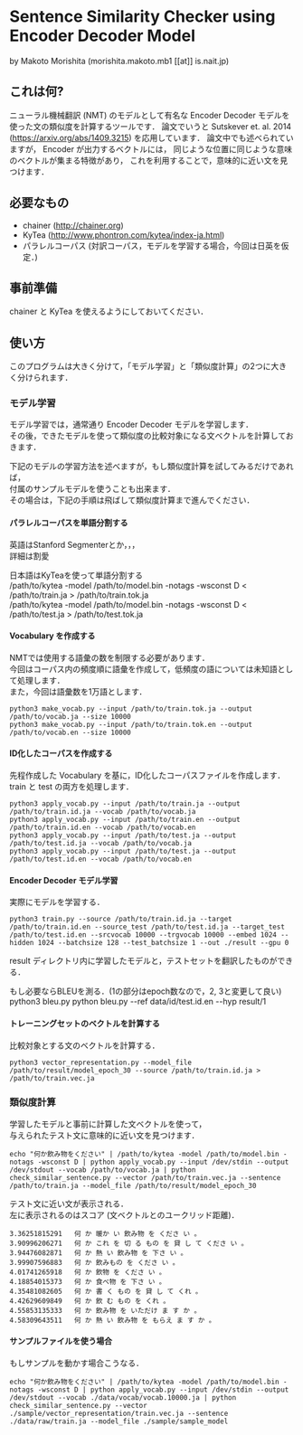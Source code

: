 # Sentence Similarity Checker using Encoder Decoder Model
by Makoto Morishita
(morishita.makoto.mb1 [[at]] is.nait.jp)

## これは何?
ニューラル機械翻訳 (NMT) のモデルとして有名な
Encoder Decoder モデルを使った文の類似度を計算するツールです．
論文でいうと Sutskever et. al. 2014 (https://arxiv.org/abs/1409.3215) を応用しています． 論文中でも述べられていますが， Encoder が出力するベクトルには，
同じような位置に同じような意味のベクトルが集まる特徴があり，
これを利用することで，意味的に近い文を見つけます．

## 必要なもの
* chainer (http://chainer.org)
* KyTea (http://www.phontron.com/kytea/index-ja.html)
* パラレルコーパス (対訳コーパス，モデルを学習する場合，今回は日英を仮定．)

## 事前準備
chainer と KyTea を使えるようにしておいてください．

## 使い方
このプログラムは大きく分けて，「モデル学習」と「類似度計算」の2つに大きく分けられます．

### モデル学習
モデル学習では，通常通り Encoder Decoder モデルを学習します．  
その後，できたモデルを使って類似度の比較対象になる文ベクトルを計算しておきます．  

下記のモデルの学習方法を述べますが，もし類似度計算を試してみるだけであれば，  
付属のサンプルモデルを使うことも出来ます．  
その場合は，下記の手順は飛ばして類似度計算まで進んでください．  

#### パラレルコーパスを単語分割する
英語はStanford Segmenterとか，，，  
詳細は割愛  

日本語はKyTeaを使って単語分割する  
     /path/to/kytea -model /path/to/model.bin -notags -wsconst D < /path/to/train.ja > /path/to/train.tok.ja  
     /path/to/kytea -model /path/to/model.bin -notags -wsconst D < /path/to/test.ja > /path/to/test.tok.ja  

#### Vocabulary を作成する
NMTでは使用する語彙の数を制限する必要があります．  
今回はコーパス内の頻度順に語彙を作成して，低頻度の語については未知語として処理します．  
また，今回は語彙数を1万語とします．  

    python3 make_vocab.py --input /path/to/train.tok.ja --output /path/to/vocab.ja --size 10000  
    python3 make_vocab.py --input /path/to/train.tok.en --output /path/to/vocab.en --size 10000  

#### ID化したコーパスを作成する
先程作成した Vocabulary を基に，ID化したコーパスファイルを作成します．  
train と test の両方を処理します．  

    python3 apply_vocab.py --input /path/to/train.ja --output /path/to/train.id.ja --vocab /path/to/vocab.ja  
    python3 apply_vocab.py --input /path/to/train.en --output /path/to/train.id.en --vocab /path/to/vocab.en  
    python3 apply_vocab.py --input /path/to/test.ja --output /path/to/test.id.ja --vocab /path/to/vocab.ja  
    python3 apply_vocab.py --input /path/to/test.ja --output /path/to/test.id.en --vocab /path/to/vocab.en  

#### Encoder Decoder モデル学習
実際にモデルを学習する．  

    python3 train.py --source /path/to/train.id.ja --target /path/to/train.id.en --source_test /path/to/test.id.ja --target_test /path/to/test.id.en --srcvocab 10000 --trgvocab 10000 --embed 1024 --hidden 1024 --batchsize 128 --test_batchsize 1 --out ./result --gpu 0  

result ディレクトリ内に学習したモデルと，テストセットを翻訳したものができる．  

もし必要ならBLEUを測る．(1の部分はepoch数なので，2, 3と変更して良い)  
    python3 bleu.py python bleu.py --ref data/id/test.id.en --hyp result/1  

#### トレーニングセットのベクトルを計算する
比較対象とする文のベクトルを計算する．  

    python3 vector_representation.py --model_file /path/to/result/model_epoch_30 --source /path/to/train.id.ja > /path/to/train.vec.ja  

### 類似度計算
学習したモデルと事前に計算した文ベクトルを使って，  
与えられたテスト文に意味的に近い文を見つけます．  

    echo "何か飲み物をください" | /path/to/kytea -model /path/to/model.bin -notags -wsconst D | python apply_vocab.py --input /dev/stdin --output /dev/stdout --vocab /path/to/vocab.ja | python check_similar_sentence.py --vector /path/to/train.vec.ja --sentence /path/to/train.ja --model_file /path/to/result/model_epoch_30  

テスト文に近い文が表示される．  
左に表示されるのはスコア (文ベクトルとのユークリッド距離)．  

    3.36251815291   何 か 暖か い 飲み物 を くださ い 。  
    3.90996206271   何 か これ を 切 る もの を 貸 し て くださ い 。  
    3.94476082871   何 か 熱 い 飲み物 を 下さ い 。  
    3.99907596883   何 か 飲みもの を くださ い 。  
    4.01741265918   何 か 飲物 を くださ い 。  
    4.18854015373   何 か 食べ物 を 下さ い 。  
    4.35481082605   何 か 書 く もの を 貸 し て くれ 。  
    4.42629609849   何 か 飲 む もの を くれ 。  
    4.55853135333   何 か 飲み物 を いただけ ま す か 。  
    4.58309643511   何 か 熱 い 飲み物 を もらえ ま す か 。  

#### サンプルファイルを使う場合
もしサンプルを動かす場合こうなる．  

    echo "何か飲み物をください" | /path/to/kytea -model /path/to/model.bin -notags -wsconst D | python apply_vocab.py --input /dev/stdin --output /dev/stdout --vocab ./data/vocab/vocab.10000.ja | python check_similar_sentence.py --vector ./sample/vector_representation/train.vec.ja --sentence ./data/raw/train.ja --model_file ./sample/sample_model  

